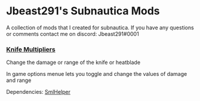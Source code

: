 # Jbeast291's Subnautica Mods
 A collection of mods that I created for subnautica.
If you have any questions or comments contact me on discord: Jbeast291#0001

### [Knife Multipliers](https://github.com/jbeast291/Subnautica-mod/releases/download/SecondRelease/KnifeMultipiersSN.zip)
Change the damage or range of the knife or heatblade

In game options menue lets you toggle and change the values of damage and range

Dependencies: [SmlHelper](https://www.nexusmods.com/subnautica/mods/113)
